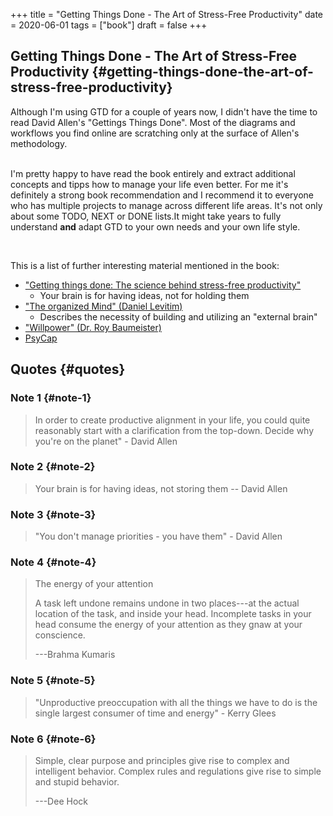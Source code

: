 +++
title = "Getting Things Done - The Art of Stress-Free Productivity"
date = 2020-06-01
tags = ["book"]
draft = false
+++

## Getting Things Done - The Art of Stress-Free Productivity {#getting-things-done-the-art-of-stress-free-productivity}

Although I'm using GTD for a couple of years now, I didn't have the time to read David Allen's "Gettings Things Done". Most of the diagrams and workflows you find online are scratching only at the surface of Allen's methodology.<br />
<br />

I'm pretty happy to have read the book entirely and extract additional concepts and tipps how to manage your life even better. For me it's definitely a strong book recommendation and I recommend it to everyone who has multiple projects to manage across different life areas. It's not only about some TODO, NEXT or DONE lists.It might take years to fully understand **and** adapt GTD to your own needs and your own life style.

<br />

This is a list of further interesting material mentioned in the book:

-   ["Getting things done: The science behind stress-free productivity"](https://www.sciencedirect.com/science/article/abs/pii/S0024630108000848)
    -   Your brain is for having ideas, not for holding them
-   ["The organized Mind" (Daniel Levitim)](https://www.goodreads.com/book/show/18693669-the-organized-mind)
    -   Describes the necessity of building and utilizing an "external brain"
-   ["Willpower" (Dr. Roy Baumeister)](https://www.goodreads.com/book/show/11104933-willpower)
-   [PsyCap](https://en.wikipedia.org/wiki/Positive_psychological_capital)


## Quotes {#quotes}


### Note 1 {#note-1}

> In order to create productive alignment in your life, you could quite reasonably start with a clarification from the top-down. Decide why you're on the planet" - David Allen


### Note 2 {#note-2}

> Your brain is for having ideas, not storing them -- David Allen


### Note 3 {#note-3}

> "You don't manage priorities - you have them" - David Allen


### Note 4 {#note-4}

> The energy of your attention
>
> A task left undone remains undone in two places---at the actual location of the task, and inside your head. Incomplete tasks in your head consume the energy of your attention as they gnaw at your conscience.
>
> ---Brahma Kumaris


### Note 5 {#note-5}

> "Unproductive preoccupation with all the things we have to do is the single largest consumer of time and energy" - Kerry Glees


### Note 6 {#note-6}

> Simple, clear purpose and principles give rise to complex and intelligent behavior. Complex rules and regulations give rise to simple and stupid behavior.
>
> ---Dee Hock
